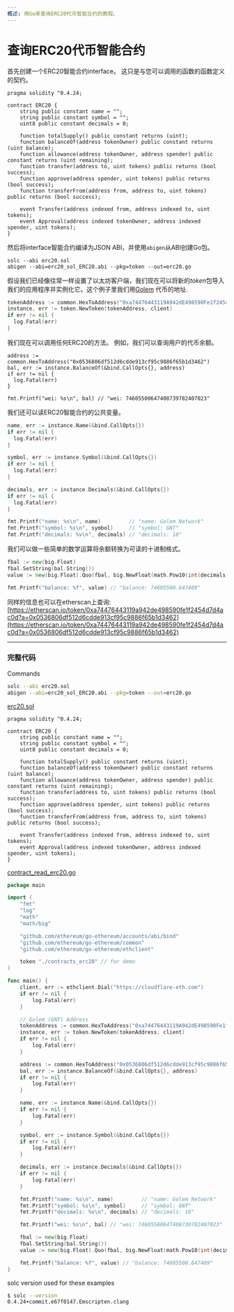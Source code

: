 ```yaml
---
概述: 用Go来查询ERC20代币智能合约的教程。
---
```


# 查询ERC20代币智能合约

首先创建一个ERC20智能合约interface。 这只是与您可以调用的函数的函数定义的契约。


```solidity
pragma solidity ^0.4.24;

contract ERC20 {
    string public constant name = "";
    string public constant symbol = "";
    uint8 public constant decimals = 0;

    function totalSupply() public constant returns (uint);
    function balanceOf(address tokenOwner) public constant returns (uint balance);
    function allowance(address tokenOwner, address spender) public constant returns (uint remaining);
    function transfer(address to, uint tokens) public returns (bool success);
    function approve(address spender, uint tokens) public returns (bool success);
    function transferFrom(address from, address to, uint tokens) public returns (bool success);

    event Transfer(address indexed from, address indexed to, uint tokens);
    event Approval(address indexed tokenOwner, address indexed spender, uint tokens);
}
```

然后将interface智能合约编译为JSON ABI，并使用`abigen`从ABI创建Go包。

```
solc --abi erc20.sol
abigen --abi=erc20_sol_ERC20.abi --pkg=token --out=erc20.go
```

假设我们已经像往常一样设置了以太坊客户端，我们现在可以将新的*token*包导入我们的应用程序并实例化它。这个例子里我们用[Golem](https://etherscan.io/address/0xa74476443119a942de498590fe1f2454d7d4ac0d) 代币的地址.

```go
tokenAddress := common.HexToAddress("0xa74476443119A942dE498590Fe1f2454d7D4aC0d")
instance, err := token.NewToken(tokenAddress, client)
if err != nil {
  log.Fatal(err)
}
```

我们现在可以调用任何ERC20的方法。 例如，我们可以查询用户的代币余额。

```
address := common.HexToAddress("0x0536806df512d6cdde913cf95c9886f65b1d3462")
bal, err := instance.BalanceOf(&bind.CallOpts{}, address)
if err != nil {
  log.Fatal(err)
}

fmt.Printf("wei: %s\n", bal) // "wei: 74605500647408739782407023"
```

我们还可以读ERC20智能合约的公共变量。

```go
name, err := instance.Name(&bind.CallOpts{})
if err != nil {
  log.Fatal(err)
}

symbol, err := instance.Symbol(&bind.CallOpts{})
if err != nil {
  log.Fatal(err)
}

decimals, err := instance.Decimals(&bind.CallOpts{})
if err != nil {
  log.Fatal(err)
}

fmt.Printf("name: %s\n", name)         // "name: Golem Network"
fmt.Printf("symbol: %s\n", symbol)     // "symbol: GNT"
fmt.Printf("decimals: %v\n", decimals) // "decimals: 18"
```

我们可以做一些简单的数学运算将余额转换为可读的十进制格式。

```go
fbal := new(big.Float)
fbal.SetString(bal.String())
value := new(big.Float).Quo(fbal, big.NewFloat(math.Pow10(int(decimals))))

fmt.Printf("balance: %f", value) // "balance: 74605500.647409"
```

同样的信息也可以在etherscan上查询: [https://etherscan.io/token/0xa74476443119a942de498590fe1f2454d7d4ac0d?a=0x0536806df512d6cdde913cf95c9886f65b1d3462](https://etherscan.io/token/0xa74476443119a942de498590fe1f2454d7d4ac0d?a=0x0536806df512d6cdde913cf95c9886f65b1d3462)

---

### 完整代码

Commands

```bash
solc --abi erc20.sol
abigen --abi=erc20_sol_ERC20.abi --pkg=token --out=erc20.go
```

[erc20.sol](https://github.com/miguelmota/ethereum-development-with-go-book/blob/master/code/contracts_erc20/erc20.sol)

```solidity
pragma solidity ^0.4.24;

contract ERC20 {
    string public constant name = "";
    string public constant symbol = "";
    uint8 public constant decimals = 0;

    function totalSupply() public constant returns (uint);
    function balanceOf(address tokenOwner) public constant returns (uint balance);
    function allowance(address tokenOwner, address spender) public constant returns (uint remaining);
    function transfer(address to, uint tokens) public returns (bool success);
    function approve(address spender, uint tokens) public returns (bool success);
    function transferFrom(address from, address to, uint tokens) public returns (bool success);

    event Transfer(address indexed from, address indexed to, uint tokens);
    event Approval(address indexed tokenOwner, address indexed spender, uint tokens);
}
```

[contract_read_erc20.go](https://github.com/miguelmota/ethereum-development-with-go-book/blob/master/code/contract_read_erc20.go)

```go
package main

import (
	"fmt"
	"log"
	"math"
	"math/big"

	"github.com/ethereum/go-ethereum/accounts/abi/bind"
	"github.com/ethereum/go-ethereum/common"
	"github.com/ethereum/go-ethereum/ethclient"

	token "./contracts_erc20" // for demo
)

func main() {
	client, err := ethclient.Dial("https://cloudflare-eth.com")
	if err != nil {
		log.Fatal(err)
	}

	// Golem (GNT) Address
	tokenAddress := common.HexToAddress("0xa74476443119A942dE498590Fe1f2454d7D4aC0d")
	instance, err := token.NewToken(tokenAddress, client)
	if err != nil {
		log.Fatal(err)
	}

	address := common.HexToAddress("0x0536806df512d6cdde913cf95c9886f65b1d3462")
	bal, err := instance.BalanceOf(&bind.CallOpts{}, address)
	if err != nil {
		log.Fatal(err)
	}

	name, err := instance.Name(&bind.CallOpts{})
	if err != nil {
		log.Fatal(err)
	}

	symbol, err := instance.Symbol(&bind.CallOpts{})
	if err != nil {
		log.Fatal(err)
	}

	decimals, err := instance.Decimals(&bind.CallOpts{})
	if err != nil {
		log.Fatal(err)
	}

	fmt.Printf("name: %s\n", name)         // "name: Golem Network"
	fmt.Printf("symbol: %s\n", symbol)     // "symbol: GNT"
	fmt.Printf("decimals: %v\n", decimals) // "decimals: 18"

	fmt.Printf("wei: %s\n", bal) // "wei: 74605500647408739782407023"

	fbal := new(big.Float)
	fbal.SetString(bal.String())
	value := new(big.Float).Quo(fbal, big.NewFloat(math.Pow10(int(decimals))))

	fmt.Printf("balance: %f", value) // "balance: 74605500.647409"
}
```

solc version used for these examples

```bash
$ solc --version
0.4.24+commit.e67f0147.Emscripten.clang
```
